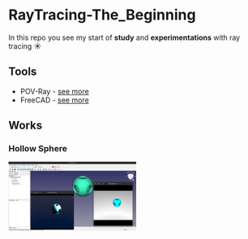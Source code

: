 # RayTracing-The_Beginning
In this repo you see my start of <b>study</b> and <b>experimentations</b> with ray tracing :sunny:

## Tools
* POV-Ray - [see more](https://github.com/POV-Ray/povray "Povray's Github Project")
* FreeCAD - [see more](https://www.freecadweb.org/ "FreeCAD's Homepage")

## Works
### Hollow Sphere
<img src="./00_assets/hollow_sphere.png" width="50%" height="50%">
